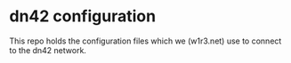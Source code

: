 # dn42 configuration

This repo holds the configuration files which we (w1r3.net) 
use to connect to the dn42 network.

